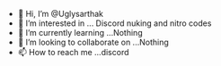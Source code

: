 - 👋 Hi, I’m @Uglysarthak
- 👀 I’m interested in ... Discord nuking and nitro codes
- 🌱 I’m currently learning ...Nothing
- 💞️ I’m looking to collaborate on ...Nothing
- 📫 How to reach me ...discord 

<!---
Uglysarthak/Uglysarthak is a ✨ special ✨ repository because its `README.md` (this file) appears on your GitHub profile.
You can click the Preview link to take a look at your changes.
--->
